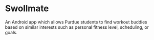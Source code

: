 # Swollmate
An Android app which allows Purdue students to find workout buddies based on similar interests such as personal fitness level, scheduling, or goals. 
